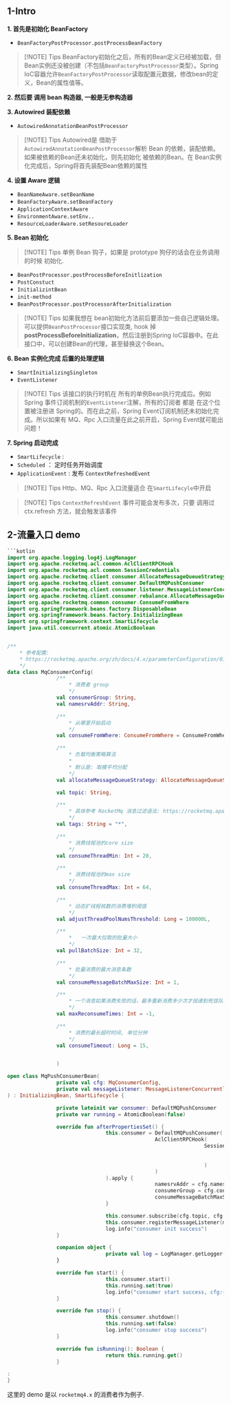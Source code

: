 


## 1-Intro


**1. 首先是初始化 BeanFactory**


- `BeanFactoryPostProcessor.postProcessBeanFactory`


> [!NOTE] Tips
> BeanFactory初始化之后，所有的Bean定义已经被加载，但Bean实例还没被创建（不包括`BeanFactoryPostProcessor`类型）。Spring IoC容器允许`BeanFactoryPostProcessor`读取配置元数据，修改bean的定义，Bean的属性值等。







**2. 然后要 调用 bean 构造器, 一般是无参构造器**

**3. Autowired 装配依赖**

- `AutowiredAnnotationBeanPostProcessor`



> [!NOTE] Tips
> Autowired是 借助于`AutowiredAnnotationBeanPostProcessor`解析 Bean 的依赖，装配依赖。如果被依赖的Bean还未初始化，则先初始化 被依赖的Bean。在 Bean实例化完成后，Spring将首先装配Bean依赖的属性




**4. 设置 Aware 逻辑**


- `BeanNameAware.setBeanName`
- `BeanFactoryAware.setBeanFactory`
- `ApplicationContextAware`
- `EnvironmentAware.setEnv..`
- `ResourceLoaderAware.setResoureLoader`



**5. Bean 初始化** 


> [!NOTE] Tips
> 单例 Bean 钩子，如果是 prototype 狗仔的话会在业务调用的时候 初始化.


- `BeanPostProcessor.postProcessBeforeInitlization`
- `PostConstuct`
- `InitializintBean`
- `init-method`
- `BeanPostProcessor.postProcessorAfterInitialization`



> [!NOTE] Tips
> 如果我想在 bean初始化方法前后要添加一些自己逻辑处理。可以提供`BeanPostProcessor`接口实现类, hook 掉 **postProcessBeforeInitialization**，然后注册到Spring IoC容器中。在此接口中，可以创建Bean的代理，甚至替换这个Bean。




**6. Bean 实例化完成 后置的处理逻辑**

- `SmartInitializingSingleton`
- `EventListener`



> [!NOTE] Tips
> 该接口的执行时机在 所有的单例Bean执行完成后。例如Spring 事件订阅机制的`EventListener`注解，所有的订阅者 都是 在这个位置被注册进 Spring的。而在此之前，Spring Event订阅机制还未初始化完成。所以如果有 MQ、Rpc 入口流量在此之前开启，Spring Event就可能出问题！





**7. Spring 启动完成**


- `SmartLifecycle` : 
- `Scheduled` ： 定时任务开始调度
- `ApplicationEvent` : 发布 `ContextRefreshedEvent`




> [!NOTE] Tips
> Http、MQ、Rpc 入口流量适合 在`SmartLifecyle`中开启




> [!NOTE] Tips
> `ContextRefreshEvent` 事件可能会发布多次，只要 调用过 ctx.refresh 方法，就会触发该事件




## 2-流量入口 demo


```kotlin
```kotlin
import org.apache.logging.log4j.LogManager
import org.apache.rocketmq.acl.common.AclClientRPCHook
import org.apache.rocketmq.acl.common.SessionCredentials
import org.apache.rocketmq.client.consumer.AllocateMessageQueueStrategy
import org.apache.rocketmq.client.consumer.DefaultMQPushConsumer
import org.apache.rocketmq.client.consumer.listener.MessageListenerConcurrently
import org.apache.rocketmq.client.consumer.rebalance.AllocateMessageQueueAveragely
import org.apache.rocketmq.common.consumer.ConsumeFromWhere
import org.springframework.beans.factory.DisposableBean
import org.springframework.beans.factory.InitializingBean
import org.springframework.context.SmartLifecycle
import java.util.concurrent.atomic.AtomicBoolean


/**
    * 参考配置:
    * https://rocketmq.apache.org/zh/docs/4.x/parameterConfiguration/01local#defaultmqpushconsumer%E9%85%8D%E7%BD%AE
    */
data class MqConsumerConfig(
                /**
                    * 消费者 group
                    */
                val consumerGroup: String,
                val namesrvAddr: String,

                /**
                    * 从哪里开始启动
                    */
                val consumeFromWhere: ConsumeFromWhere = ConsumeFromWhere.CONSUME_FROM_LAST_OFFSET,

                /**
                    * 负载均衡策略算法
                    *
                    * 默认是: 取模平均分配
                    */
                val allocateMessageQueueStrategy: AllocateMessageQueueStrategy = AllocateMessageQueueAveragely(),

                val topic: String,

                /**
                    * 具体参考 RocketMq 消息过滤语法: https://rocketmq.apache.org/zh/docs/featureBehavior/07messagefilter
                    */
                val tags: String = "*",

                /**
                    * 消费线程池的core size
                    */
                val consumeThreadMin: Int = 20,

                /**
                    * 消费线程池的max size
                    */
                val consumeThreadMax: Int = 64,

                /**
                    * 动态扩线程核数的消费堆积阈值
                    */
                val adjustThreadPoolNumsThreshold: Long = 100000L,

                /**
                    * 	一次最大拉取的批量大小
                    */
                val pullBatchSize: Int = 32,

                /**
                    * 批量消费的最大消息条数
                    */
                val consumeMessageBatchMaxSize: Int = 1,

                /**
                    * 一个消息如果消费失败的话，最多重新消费多少次才投递到死信队列
                    */
                val maxReconsumeTimes: Int = -1,

                /**
                    * 消费的最长超时时间, 单位分钟
                    */
                val consumeTimeout: Long = 15,


                )

open class MqPushConsumerBean(
                private val cfg: MqConsumerConfig,
                private val messageListener: MessageListenerConcurrently,
) : InitializingBean, SmartLifecycle {

                private lateinit var consumer: DefaultMQPushConsumer
                private var running = AtomicBoolean(false)

                override fun afterPropertiesSet() {
                                this.consumer = DefaultMQPushConsumer(
                                                AclClientRPCHook(
                                                                SessionCredentials(
                                                                                "yourKey",
                                                                                "yourSecret"
                                                                )
                                                )
                                ).apply {
                                                namesrvAddr = cfg.namesrvAddr
                                                consumerGroup = cfg.consumerGroup
                                                consumeMessageBatchMaxSize = cfg.consumeMessageBatchMaxSize
                                }

                                this.consumer.subscribe(cfg.topic, cfg.tags)
                                this.consumer.registerMessageListener(messageListener)
                                log.info("consumer init success")
                }

                companion object {
                                private val log = LogManager.getLogger(MqPushConsumerBean::class.java)
                }

                override fun start() {
                                this.consumer.start()
                                this.running.set(true)
                                log.info("consumer start success, cfg:{}", cfg)
                }

                override fun stop() {
                                this.consumer.shutdown()
                                this.running.set(false)
                                log.info("consumer stop success")
                }

                override fun isRunning(): Boolean {
                                return this.running.get()
                }

:
}
```


这里的 demo 是以 `rocketmq4.x` 的消费者作为例子.